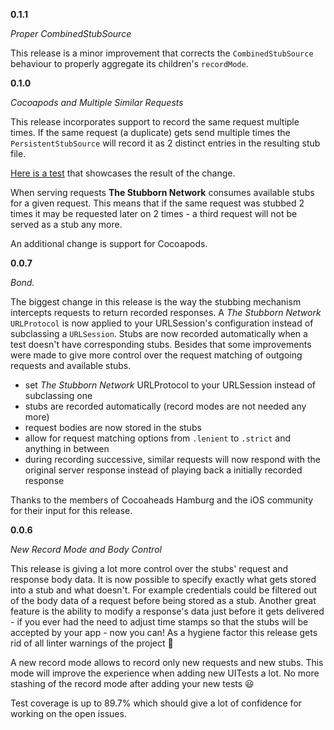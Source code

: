 **0.1.1**

_Proper CombinedStubSource_

This release is a minor improvement that corrects the `CombinedStubSource` behaviour to properly aggregate its children's `recordMode`.

**0.1.0**

_Cocoapods and Multiple Similar Requests_

This release incorporates support to record the same request multiple times. If the same request (a duplicate) gets send multiple times the `PersistentStubSource` will record it as 2 distinct entries in the resulting stub file.

[Here is a test](https://github.com/q231950/the-stubborn-network/blob/main/Tests/StubbornNetworkTests/PersistentStubSourceTests.swift#L102-L116) that showcases the result of the change.

When serving requests **The Stubborn Network** consumes available stubs for a given request. This means that if the same request was stubbed 2 times it may be requested later on 2 times - a third request will not be served as a stub any more.

An additional change is support for Cocoapods.


**0.0.7**

_Bond._

The biggest change in this release is the way the stubbing mechanism intercepts requests to return recorded responses. A *The Stubborn Network* `URLProtocol` is now applied to your URLSession's configuration instead of subclassing a `URLSession`. Stubs are now recorded automatically when a test doesn't have corresponding stubs. Besides that some improvements were made to give more control over the request matching of outgoing requests and available stubs.

- set *The Stubborn Network* URLProtocol to your URLSession instead of subclassing one
- stubs are recorded automatically (record modes are not needed any more)
- request bodies are now stored in the stubs
- allow for request matching options from `.lenient` to `.strict` and anything in between
- during recording successive, similar requests will now respond with the original server response instead of playing back a initially recorded response

Thanks to the members of Cocoaheads Hamburg and the iOS community for their input for this release.

**0.0.6**

_New Record Mode and Body Control_

This release is giving a lot more control over the stubs' request and response body data. It is now possible to specify exactly what gets stored into a stub and what doesn't. For example credentials could be filtered out of the body data of a request before being stored as a stub. Another great feature is the ability to modify a response's data just before it gets delivered - if you ever had the need to adjust time stamps so that the stubs will be accepted by your app - now you can! As a hygiene factor this release gets rid of all linter warnings of the project 🧼

A new record mode allows to record only new requests and new stubs. This mode will improve the experience when adding new UITests a lot. No more stashing of the record mode after adding your new tests 😃

Test coverage is up to 89.7% which should give a lot of confidence for working on the open issues.
